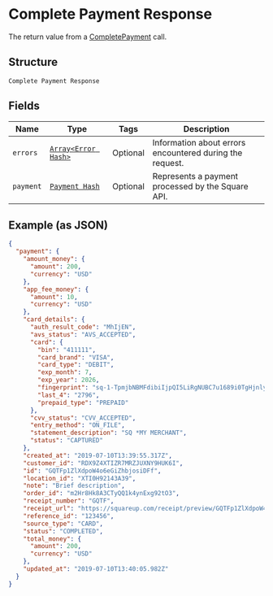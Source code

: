
# Complete Payment Response

The return value from a [CompletePayment](#endpoint-payments-completepayment) call.

## Structure

`Complete Payment Response`

## Fields

| Name | Type | Tags | Description |
|  --- | --- | --- | --- |
| `errors` | [`Array<Error Hash>`](/doc/models/error.md) | Optional | Information about errors encountered during the request. |
| `payment` | [`Payment Hash`](/doc/models/payment.md) | Optional | Represents a payment processed by the Square API. |

## Example (as JSON)

```json
{
  "payment": {
    "amount_money": {
      "amount": 200,
      "currency": "USD"
    },
    "app_fee_money": {
      "amount": 10,
      "currency": "USD"
    },
    "card_details": {
      "auth_result_code": "MhIjEN",
      "avs_status": "AVS_ACCEPTED",
      "card": {
        "bin": "411111",
        "card_brand": "VISA",
        "card_type": "DEBIT",
        "exp_month": 7,
        "exp_year": 2026,
        "fingerprint": "sq-1-TpmjbNBMFdibiIjpQI5LiRgNUBC7u1689i0TgHjnlyHEWYB7tnn-K4QbW4ttvtaqXw",
        "last_4": "2796",
        "prepaid_type": "PREPAID"
      },
      "cvv_status": "CVV_ACCEPTED",
      "entry_method": "ON_FILE",
      "statement_description": "SQ *MY MERCHANT",
      "status": "CAPTURED"
    },
    "created_at": "2019-07-10T13:39:55.317Z",
    "customer_id": "RDX9Z4XTIZR7MRZJUXNY9HUK6I",
    "id": "GQTFp1ZlXdpoW4o6eGiZhbjosiDFf",
    "location_id": "XTI0H92143A39",
    "note": "Brief description",
    "order_id": "m2Hr8Hk8A3CTyQQ1k4ynExg92tO3",
    "receipt_number": "GQTF",
    "receipt_url": "https://squareup.com/receipt/preview/GQTFp1ZlXdpoW4o6eGiZhbjosiDFf",
    "reference_id": "123456",
    "source_type": "CARD",
    "status": "COMPLETED",
    "total_money": {
      "amount": 200,
      "currency": "USD"
    },
    "updated_at": "2019-07-10T13:40:05.982Z"
  }
}
```

